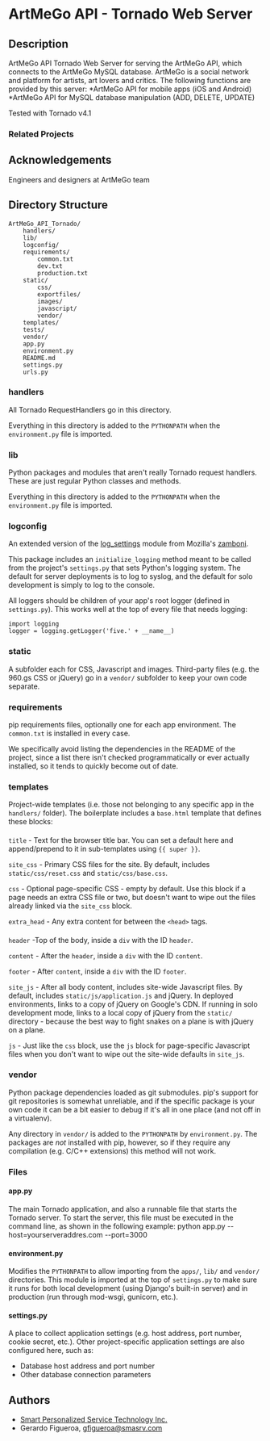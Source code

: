 ArtMeGo API - Tornado Web Server
===============================================================================

## Description

ArtMeGo API
Tornado Web Server for serving the ArtMeGo API, which connects to the ArtMeGo MySQL database.
ArtMeGo is a social network and platform for artists, art lovers and critics.
The following functions are provided by this server:
*ArtMeGo API for mobile apps (iOS and Android)
*ArtMeGo API for MySQL database manipulation (ADD, DELETE, UPDATE)

Tested with Tornado v4.1 

### Related Projects

## Acknowledgements

Engineers and designers at ArtMeGo team

## Directory Structure

    ArtMeGo_API_Tornado/
        handlers/
        lib/
        logconfig/
        requirements/
            common.txt
            dev.txt
            production.txt
        static/
            css/
            exportfiles/
            images/
            javascript/
            vendor/
        templates/
        tests/
        vendor/
        app.py
        environment.py
        README.md
        settings.py
        urls.py

### handlers

All Tornado RequestHandlers go in this directory.

Everything in this directory is added to the `PYTHONPATH` when the
`environment.py` file is imported.

### lib

Python packages and modules that aren't really Tornado request handlers. These
are just regular Python classes and methods.

Everything in this directory is added to the `PYTHONPATH` when the
`environment.py` file is imported.

### logconfig

An extended version of the
[log_settings](https://github.com/jbalogh/zamboni/blob/master/log_settings.py)
module from Mozilla's [zamboni](https://github.com/jbalogh/zamboni).

This package includes an `initialize_logging` method meant to be called from the
project's `settings.py` that sets Python's logging system. The default for
server deployments is to log to syslog, and the default for solo development is
simply to log to the console.

All loggers should be children of your app's root logger (defined in
`settings.py`). This works well at the top of every file that needs logging:

    import logging
    logger = logging.getLogger('five.' + __name__)

### static

A subfolder each for CSS, Javascript and images. Third-party files (e.g. the
960.gs CSS or jQuery) go in a `vendor/` subfolder to keep your own code
separate.

### requirements

pip requirements files, optionally one for each app environment. The
`common.txt` is installed in every case.

We specifically avoid listing the dependencies in the README of
the project, since a list there isn't checked programmatically or ever actually
installed, so it tends to quickly become out of date.

### templates

Project-wide templates (i.e. those not belonging to any specific app in the
`handlers/` folder). The boilerplate includes a `base.html` template that defines
these blocks:

#### <head>

`title` - Text for the browser title bar. You can set a default here and
append/prepend to it in sub-templates using `{{ super }}`.

`site_css` - Primary CSS files for the site. By default, includes
`static/css/reset.css` and `static/css/base.css`.

`css` - Optional page-specific CSS - empty by default. Use this block if a page
needs an extra CSS file or two, but doesn't want to wipe out the files already
linked via the `site_css` block.

`extra_head` - Any extra content for between the `<head>` tags.

#### <body>

`header` -Top of the body, inside a `div` with the ID `header`.

`content` - After the `header`, inside a `div` with the ID `content`.

`footer` - After `content`, inside a `div` with the ID `footer`.

`site_js` - After all body content, includes site-wide Javascript files. By
default, includes `static/js/application.js` and jQuery. In deployed
environments, links to a copy of jQuery on Google's CDN. If running in solo
development mode, links to a local copy of jQuery from the `static/` directory -
because the best way to fight snakes on a plane is with jQuery on a plane.

`js` - Just like the `css` block, use the `js` block for page-specific
Javascript files when you don't want to wipe out the site-wide defaults in
`site_js`.

### vendor

Python package dependencies loaded as git submodules. pip's support for git
repositories is somewhat unreliable, and if the specific package is your own
code it can be a bit easier to debug if it's all in one place (and not off in a
virtualenv).

Any directory in `vendor/` is added to the `PYTHONPATH` by `environment.py`. The
packages are *not* installed with pip, however, so if they require any
compilation (e.g. C/C++ extensions) this method will not work.

### Files

#### app.py

The main Tornado application, and also a runnable file that starts the Tornado
server.
To start the server, this file must be executed in the command line, as shown in the following example:
	python app.py --host=yourserveraddres.com  --port=3000

#### environment.py

Modifies the `PYTHONPATH` to allow importing from the `apps/`, `lib/` and
`vendor/` directories. This module is imported at the top of `settings.py` to
make sure it runs for both local development (using Django's built-in server)
and in production (run through mod-wsgi, gunicorn, etc.).

#### settings.py

A place to collect application settings (e.g. host address, port number, cookie secret, etc.).
Other project-specific application settings are also configured here, such as:
* Database host address and port number
* Other database connection parameters

## Authors

* [Smart Personalized Service Technology Inc.](http://www.smasrv.com)
 * Gerardo Figueroa, gfigueroa@smasrv.com